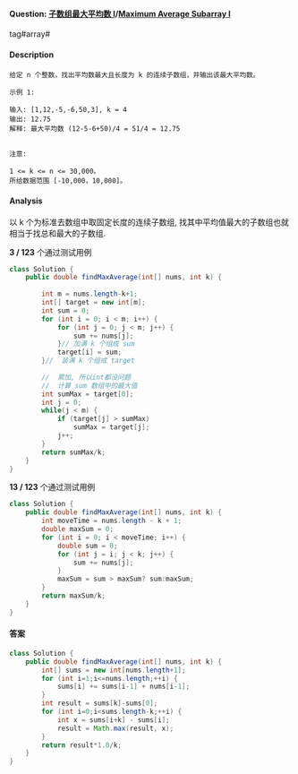 #### Question: [子数组最大平均数 I](https://leetcode-cn.com/problems/maximum-average-subarray-i/)/[Maximum Average Subarray I](https://leetcode-cn.com/problems/maximum-average-subarray-i/)

tag#array#



#### Description

```
给定 n 个整数，找出平均数最大且长度为 k 的连续子数组，并输出该最大平均数。

示例 1:

输入: [1,12,-5,-6,50,3], k = 4
输出: 12.75
解释: 最大平均数 (12-5-6+50)/4 = 51/4 = 12.75
 

注意:

1 <= k <= n <= 30,000。
所给数据范围 [-10,000，10,000]。

```



#### Analysis

以 k 个为标准去数组中取固定长度的连续子数组, 找其中平均值最大的子数组也就相当于找总和最大的子数组.





**3 / 123** 个通过测试用例

```java
class Solution {
    public double findMaxAverage(int[] nums, int k) {
        
        int m = nums.length-k+1;      
        int[] target = new int[m];        
        int sum = 0; 
        for (int i = 0; i < m; i++) {   
            for (int j = 0; j < m; j++) {
                sum += nums[j];
            }// 加满 k 个组成 sum   
            target[i] = sum;                           
        }//  装满 k 个组成 target   
        
        //  累加, 所以int都没问题                  
        //  计算 sum 数组中的最大值
        int sumMax = target[0];
        int j = 0;
        while(j < m) {
            if (target[j] > sumMax)
                sumMax = target[j];
            j++;
        }
        return sumMax/k;
    }
}
```

**13 / 123** 个通过测试用例

```java
class Solution {
    public double findMaxAverage(int[] nums, int k) {
        int moveTime = nums.length - k + 1;
        double maxSum = 0;       
        for (int i = 0; i < moveTime; i++) {            
            double sum = 0;
            for (int j = i; j < k; j++) {
                sum += nums[j];
            }
            maxSum = sum > maxSum? sum:maxSum;
        }        
        return maxSum/k;
    }
}
```



#### 答案

```java
class Solution {
    public double findMaxAverage(int[] nums, int k) {
        int[] sums = new int[nums.length+1];
        for (int i=1;i<=nums.length;++i) {
            sums[i] += sums[i-1] + nums[i-1];
        }
        int result = sums[k]-sums[0];
        for (int i=0;i<sums.length-k;++i) {
            int x = sums[i+k] - sums[i];
            result = Math.max(result, x);
        }
        return result*1.0/k;
    }
}
```



​			
